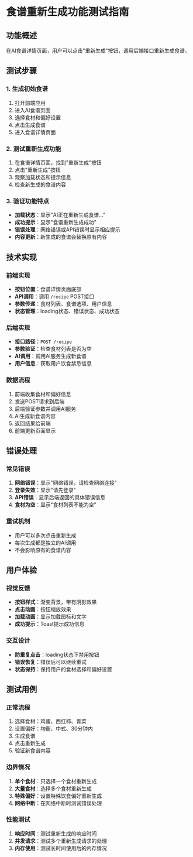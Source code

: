 # 食谱重新生成功能测试指南

## 功能概述
在AI食谱详情页面，用户可以点击"重新生成"按钮，调用后端接口重新生成食谱。

## 测试步骤

### 1. 生成初始食谱
1. 打开前端应用
2. 进入AI食谱页面
3. 选择食材和偏好设置
4. 点击生成食谱
5. 进入食谱详情页面

### 2. 测试重新生成功能
1. 在食谱详情页面，找到"重新生成"按钮
2. 点击"重新生成"按钮
3. 观察加载状态和提示信息
4. 检查新生成的食谱内容

### 3. 验证功能特点
- **加载状态**：显示"AI正在重新生成食谱..."
- **成功提示**：显示"食谱重新生成成功"
- **错误处理**：网络错误或API错误时显示相应提示
- **内容更新**：新生成的食谱会替换原有内容

## 技术实现

### 前端实现
- **按钮位置**：食谱详情页面底部
- **API调用**：调用 `/recipe` POST接口
- **参数传递**：食材列表、食谱选项、用户信息
- **状态管理**：loading状态、错误状态、成功状态

### 后端实现
- **接口路径**：`POST /recipe`
- **参数验证**：检查食材列表是否为空
- **AI调用**：调用AI服务生成新食谱
- **用户信息**：获取用户饮食禁忌信息

### 数据流程
1. 前端收集食材和偏好信息
2. 发送POST请求到后端
3. 后端验证参数并调用AI服务
4. AI生成新食谱内容
5. 返回结果给前端
6. 前端更新页面显示

## 错误处理

### 常见错误
1. **网络错误**：显示"网络错误，请检查网络连接"
2. **登录失效**：显示"请先登录"
3. **API错误**：显示后端返回的具体错误信息
4. **食材为空**：显示"食材列表不能为空"

### 重试机制
- 用户可以多次点击重新生成
- 每次生成都是独立的AI调用
- 不会影响原有的食谱内容

## 用户体验

### 视觉反馈
- **按钮样式**：渐变背景，带有阴影效果
- **点击动画**：按钮缩放效果
- **加载动画**：显示加载图标和文字
- **成功提示**：Toast提示成功信息

### 交互设计
- **防重复点击**：loading状态下禁用按钮
- **错误恢复**：错误后可以继续重试
- **状态保持**：保持用户的食材选择和偏好设置

## 测试用例

### 正常流程
1. 选择食材：鸡蛋、西红柿、青菜
2. 设置偏好：均衡、中式、30分钟内
3. 生成食谱
4. 点击重新生成
5. 验证新食谱内容

### 边界情况
1. **单个食材**：只选择一个食材重新生成
2. **大量食材**：选择多个食材重新生成
3. **特殊偏好**：设置特殊饮食偏好重新生成
4. **网络中断**：在网络中断时测试错误处理

### 性能测试
1. **响应时间**：测试重新生成的响应时间
2. **并发请求**：测试多个重新生成请求的处理
3. **内存使用**：测试长时间使用后的内存情况 
